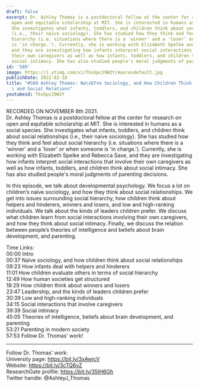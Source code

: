 ```yaml
---
draft: false
excerpt: Dr. Ashley Thomas is a postdoctoral fellow at the center for research on
  open and equitable scholarship at MIT. She is interested in humans as a social species.
  She investigates what infants, toddlers, and children think about social relationships
  (i.e., their naive sociology). She has studied how they think and feel about social
  hierarchy (i.e. situations where there is a 'winner' and a 'loser' or when someone
  is 'in charge.'). Currently, she is working with Elizabeth Spelke and Rebecca Saxe,
  and they are investigating how infants interpret social interactions that involve
  their own caregivers as well as how infants, toddlers, and children think about
  social intimacy. She has also studied people's moral judgments of parenting decisions.
id: '589'
image: https://i.ytimg.com/vi/Tksbpc29W2Y/maxresdefault.jpg
publishDate: 2022-02-18
title: "#589 Ashley Thomas: Na\xEFve Sociology, and How Children Think About Hierarchies\
  \ and Social Relations"
youtubeid: Tksbpc29W2Y
---
```

RECORDED ON NOVEMBER 8th 2021.  
Dr. Ashley Thomas is a postdoctoral fellow at the center for research on open and equitable scholarship at MIT. She is interested in humans as a social species. She investigates what infants, toddlers, and children think about social relationships (i.e., their naive sociology). She has studied how they think and feel about social hierarchy (i.e. situations where there is a 'winner' and a 'loser' or when someone is 'in charge.'). Currently, she is working with Elizabeth Spelke and Rebecca Saxe, and they are investigating how infants interpret social interactions that involve their own caregivers as well as how infants, toddlers, and children think about social intimacy. She has also studied people's moral judgments of parenting decisions.

In this episode, we talk about developmental psychology. We focus a lot on children’s naïve sociology, and how they think about social relationships. We get into issues surrounding social hierarchy, how children think about helpers and hinderers, winners and losers, and low and high-ranking individuals. We talk about the kinds of leaders children prefer. We discuss what children learn from social interactions involving their own caregivers, and how they think about social intimacy. Finally, we discuss the relation between people’s theories of intelligence and beliefs about brain development, and parenting.

Time Links:  
00:00 Intro  
00:37  Naïve sociology, and how children think about social relationships  
09:23  How infants deal with helpers and hinderers  
11:01  How children evaluate others in terms of social hierarchy  
12:49  How human societies get structured  
18:29  How children think about winners and losers  
23:47  Leadership, and the kinds of leaders children prefer  
30:39  Low and high-ranking individuals  
34:15  Social interactions that involve caregivers  
39:39  Social intimacy  
45:05  Theories of intelligence, beliefs about brain development, and parenting  
53:21  Parenting in modern society  
57:53  Follow Dr. Thomas’ work!

---

Follow Dr. Thomas’ work:  
University page: https://bit.ly/3xAwjcV  
Website: https://bit.ly/3cTQ6vZ  
ResearchGate profile: https://bit.ly/35IH6Gh  
Twitter handle: @AshleyJ_Thomas

